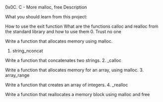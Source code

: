 0x0C. C - More malloc, free
Description

What you should learn from this project:

How to use the exit function
What are the functions calloc and realloc from the standard library and how to use them
0. Trust no one

Write a function that allocates memory using malloc.
1. string_nconcat

Write a function that concatenates two strings.
2. _calloc

Write a function that allocates memory for an array, using malloc.
3. array_range

Write a function that creates an array of integers.
4. _realloc

Write a function that reallocates a memory block using malloc and free


